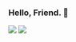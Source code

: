 ### Hello, Friend. 👾


<img src="https://github-readme-stats.vercel.app/api?username=Nisarg12&theme=algolia&include_all_commits=true&include_private=true&show_icons=true&title_color=58A6FF&icon_color=1F6FEB&text_color=C3D1D9&bg_color=66ffffff">


<img src="https://github-readme-stats.vercel.app/api/top-langs/?username=Nisarg12&bg_color=66ffffff&text_color=ffffff&icon_color=1F6FEB&layout=compact&langs_count=10">


<!--What brought you here, Friend? 👀-->
